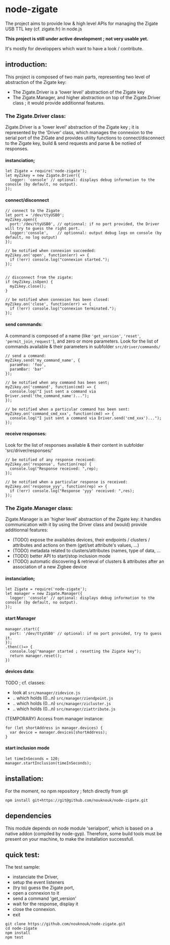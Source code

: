 # node-zigate

The project aims to provide low & high level APIs for managing the Zigate USB TTL key (cf. zigate.fr) in node.js

__This project is still under active development ; not very usable yet.__

It's mostly for developpers which want to have a look / contribute.

## introduction:

This project is composed of two main parts, representing two level of abstraction of the Zigate key:
* The Zigate.Driver is a 'lower level' abstraction of the Zigate key
* The Zigate.Manager, and higher abstraction on top of the Zigate.Driver class ; it would provide additionnal features.


### The Zigate.Driver class:

Zigate.Driver is a 'lower level' abstraction of the Zigate key ; it is represented by the 'Driver' class, which manages the connexion to the serial port of the ZiGate and provides utility functions to connect/disconnect to the Zigate key, build & send requests and parse & be notiied of responses.

#### instanciation;
```
let Zigate = require('node-zigate');
let myZikey = new Zigate.Driver({
  logger: 'console' // optional: displays debug information to the conosle (by default, no output).
});
```

#### connect/disconnect
```
// connect to the Zigate
let port = '/dev/ttyUSB0';
myZikey.open({
  port:'/dev/ttyUSB0', // optionnal: if no port provided, the Driver will try to guess the right port.
  logger:'console',    // optionnal: output debug logs on console (by default, no log output)
});

// be notified when connexion succeeded:
myZikey.on('open', function(err) => {
  if (!err) console.log("connexion started.");
});


// disconnect from the zigate:
if (myZikey.isOpen) {
  myZikey.close();
}

// be notified when connexion has been closed:
myZikey.on('close', function(err) => {
  if (!err) console.log("connexion terminated.");
});
```

#### send commands:
A command is composed of a name (like `'get_version'`, `'reset'`, `'permit_join_request'`), and zero or more parameters.
Look for the list of commands available & their parameters in subfolder `src/driver/commands/`
```
// send a command:
myZikey.send('my_command_name', {
  paramFoo: 'foo',
  paramBar: 'bar'
});

// be notified when any command has been sent;
myZikey.on('command', function(cmd) => {
  console.log("I just sent a command via Driver.send('the_command_name')...");
});

// be notified when a particular command has been sent:
myZikey.on('command_cmd_xxx', function(cmd) => {
  console.log("I just sent a command via Driver.send('cmd_xxx')...");
});
```

#### receive responses:
Look for the list of responses available & their content in subfolder 'src/driver/responses/'
```
// be notified of any response received:
myZikey.on('response', function(rep) {
  console.log("Response received: ",rep);
});

// be notified when a particular response is received:
myZikey.on('response_yyy', function(rep) => {
  if (!err) console.log("Response 'yyy' received: ",res);
});

```

### The Zigate.Manager class:

Zigate.Manager is an 'higher level' abstraction of the Zigate key: it handles communication with it by using the Driver class and (would) provide additionnal features:
* (TODO) expose the availables devices, their endpoints / clusters / attributes and actions on them (get/set attribute's values, ...)
* (TODO) metadata related to clusters/attributes (names, type of data, ...
* (TODO) better API to start/stop inclusion mode
* (TODO) automatic discovering & retrieval of clusters & attributes after an association of a new Zigbee device

#### instanciation;
```
let Zigate = require('node-zigate');
let manager = new Zigate.Manager({
  logger: 'console' // optional: displays debug information to the conosle (by default, no output).
});
```

#### start Manager
```
manager.start({
  port: '/dev/ttyUSB0' // optional: if no port provided, try to guess it.
});
.then(()=> {
  console.log("manager started ; resetting the Zigate key");
  return manager.reset();
})
```

#### devices data:
TODO ; cf. classes:
- look at `src/manager/zidevice.js`
- .. which holds (0...n) `src/manager/ziendpoint.js`
- .. which holds (0...n) `src/manager/zicluster.js`
- .. which holds (0...n) `src/manager/ziattribute.js`

(TEMPORARY) Access from manager instance:
```
for (let shortAddress in manager.devices) {
  var device = manager.devices[shortAddress);
}

```


#### start inclusion mode
```
let timeInSeconds = 120;
manager.startInclusion(timeInSeconds);
```

## installation:

For the moment, no npm repository ; fetch directly from git

```npm install git+https://git@github.com/nouknouk/node-zigate.git```



## dependencies

This module depends on node module 'serialport', which is based on a native addon (compiled by node-gyp).
Therefore, some build tools must be present on your machine, to make the installation successfull.



## quick test:
The test sample:
- instanciate the Driver,
- setup the event listeners
- (try to) guess the Zigate port,
- open a connexion to it
- send a command 'get_version'
- wait for the response, display it
- close the connexion.
- exit
```
git clone https://github.com/nouknouk/node-zigate.git
cd node-zigate
npm install
npm test
```

